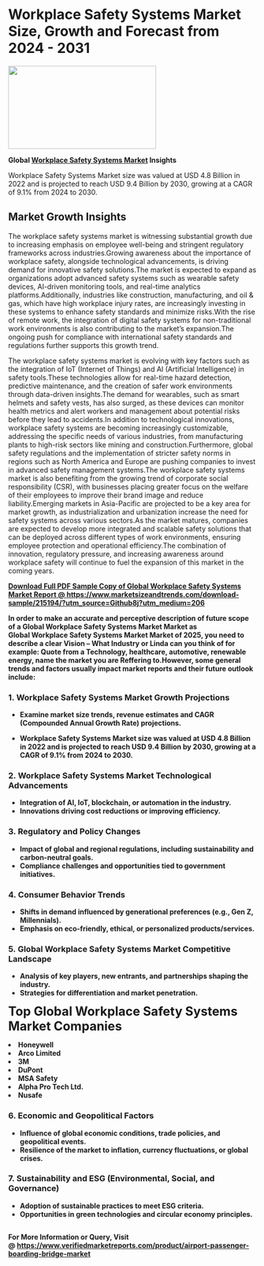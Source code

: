 <H1>Workplace Safety Systems Market Size, Growth and Forecast from 2024 - 2031</H1><img class="aligncenter size-medium wp-image-584254" src="https://thirdeyenews.in/wp-content/uploads/2024/09/Global-Market-Research-300x168.jpeg" alt="" width="300" height="168" /><p><strong>Global&nbsp;<a href="https://www.marketsizeandtrends.com/download-sample/215194/?utm_source=Github8j?utm_medium=206">Workplace Safety Systems Market</a> Insights</strong></p><p>Workplace Safety Systems Market size was valued at USD 4.8 Billion in 2022 and is projected to reach USD 9.4 Billion by 2030, growing at a CAGR of 9.1% from 2024 to 2030.</p><p><h2>Market Growth Insights</h2> <p>The workplace safety systems market is witnessing substantial growth due to increasing emphasis on employee well-being and stringent regulatory frameworks across industries.Growing awareness about the importance of workplace safety, alongside technological advancements, is driving demand for innovative safety solutions.The market is expected to expand as organizations adopt advanced safety systems such as wearable safety devices, AI-driven monitoring tools, and real-time analytics platforms.Additionally, industries like construction, manufacturing, and oil & gas, which have high workplace injury rates, are increasingly investing in these systems to enhance safety standards and minimize risks.With the rise of remote work, the integration of digital safety systems for non-traditional work environments is also contributing to the market’s expansion.The ongoing push for compliance with international safety standards and regulations further supports this growth trend.</p> <p><strong><a href="#"></a></strong></p> <p>The workplace safety systems market is evolving with key factors such as the integration of IoT (Internet of Things) and AI (Artificial Intelligence) in safety tools.These technologies allow for real-time hazard detection, predictive maintenance, and the creation of safer work environments through data-driven insights.The demand for wearables, such as smart helmets and safety vests, has also surged, as these devices can monitor health metrics and alert workers and management about potential risks before they lead to accidents.In addition to technological innovations, workplace safety systems are becoming increasingly customizable, addressing the specific needs of various industries, from manufacturing plants to high-risk sectors like mining and construction.Furthermore, global safety regulations and the implementation of stricter safety norms in regions such as North America and Europe are pushing companies to invest in advanced safety management systems.The workplace safety systems market is also benefiting from the growing trend of corporate social responsibility (CSR), with businesses placing greater focus on the welfare of their employees to improve their brand image and reduce liability.Emerging markets in Asia-Pacific are projected to be a key area for market growth, as industrialization and urbanization increase the need for safety systems across various sectors.As the market matures, companies are expected to develop more integrated and scalable safety solutions that can be deployed across different types of work environments, ensuring employee protection and operational efficiency.The combination of innovation, regulatory pressure, and increasing awareness around workplace safety will continue to fuel the expansion of this market in the coming years.</p> <p><strong><a href="#"></p><p><span class=""><strong>Download Full PDF Sample Copy of Global Workplace Safety Systems Market Report</strong> @ <a href="https://www.marketsizeandtrends.com/download-sample/215194/?utm_source=Github8j?utm_medium=206" target="_blank">https://www.marketsizeandtrends.com/download-sample/215194/?utm_source=Github8j?utm_medium=206</a></span></p><p>In order to make an accurate and perceptive description of future scope of a Global&nbsp;Workplace Safety Systems Market Market as Global&nbsp;Workplace Safety Systems Market Market of 2025, you need to describe a clear Vision &ndash; What Industry or Linda can you think of for example: Quote from a Technology, healthcare, automotive, renewable energy, name the market you are Reffering to.However, some general trends and factors usually impact market reports and their future outlook include:</p><h3>1.&nbsp;<strong>Workplace Safety Systems Market Growth Projections</strong></h3><ul><li>Examine market size trends, revenue estimates and CAGR (Compounded Annual Growth Rate) projections.</li><li><p>Workplace Safety Systems Market size was valued at USD 4.8 Billion in 2022 and is projected to reach USD 9.4 Billion by 2030, growing at a CAGR of 9.1% from 2024 to 2030.</p></li></ul><h3>2.&nbsp;<strong>Workplace Safety Systems Market Technological Advancements</strong></h3><ul><li>Integration of AI, IoT, blockchain, or automation in the industry.</li><li>Innovations driving cost reductions or improving efficiency.</li></ul><h3>3.&nbsp;<strong>Regulatory and Policy Changes</strong></h3><ul><li>Impact of global and regional regulations, including sustainability and carbon-neutral goals.</li><li>Compliance challenges and opportunities tied to government initiatives.</li></ul><h3>4.&nbsp;<strong>Consumer Behavior Trends</strong></h3><ul><li>Shifts in demand influenced by generational preferences (e.g., Gen Z, Millennials).</li><li>Emphasis on eco-friendly, ethical, or personalized products/services.</li></ul><h3>5.&nbsp;<strong>Global Workplace Safety Systems Market Competitive Landscape</strong></h3><ul><li>Analysis of key players, new entrants, and partnerships shaping the industry.</li><li>Strategies for differentiation and market penetration.</li></ul><p data-pm-slice="1 1 []"><span style="color: inherit; font-family: inherit; font-size: 25px;">Top Global Workplace Safety Systems Market Companies</span></p><div class="" data-test-id=""><p><li>Honeywell</li><li> Arco Limited</li><li> 3M</li><li> DuPont</li><li> MSA Safety</li><li> Alpha Pro Tech Ltd.</li><li> Nusafe</li></p></div><h3>6.&nbsp;<strong>Economic and Geopolitical Factors</strong></h3><ul><li>Influence of global economic conditions, trade policies, and geopolitical events.</li><li>Resilience of the market to inflation, currency fluctuations, or global crises.</li></ul><h3>7.&nbsp;<strong>Sustainability and ESG (Environmental, Social, and Governance)</strong></h3><ul><li>Adoption of sustainable practices to meet ESG criteria.</li><li>Opportunities in green technologies and circular economy principles.</li></ul><h2><strong style="font-size: 14px;">For More Information or Query, Visit @&nbsp;</strong><a style="background-color: #ffffff; font-size: 14px;" href="https://www.marketsizeandtrends.com/report/workplace-safety-systems-market/" target="_blank">https://www.verifiedmarketreports.com/product/airport-passenger-boarding-bridge-market</a></h2>